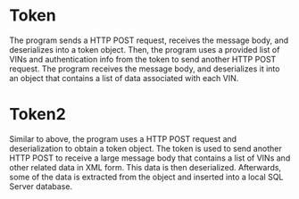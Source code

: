 # Token
The program sends a HTTP POST request, receives the message body, and deserializes into a token object.
Then, the program uses a provided list of VINs and authentication info from the token to send another HTTP POST request. 
The program receives the message body, and deserializes it into an object that contains a list of data associated with each VIN.

# Token2
Similar to above, the program uses a HTTP POST request and deserialization to obtain a token object. 
The token is used to send another HTTP POST to receive a large message body that contains a list of VINs and other related data in XML form.
This data is then deserialized. Afterwards, some of the data is extracted from the object and inserted into a local SQL Server database.
